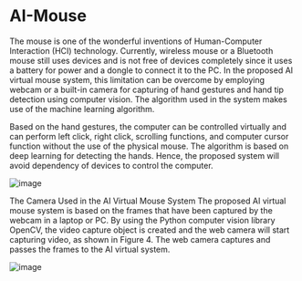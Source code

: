 # AI-Mouse
The mouse is one of the wonderful inventions of Human-Computer Interaction (HCI) technology. Currently, wireless mouse or a Bluetooth mouse still uses devices and is not 
free of devices completely since it uses a battery for power and a dongle to connect it to the PC. In the proposed AI virtual mouse system, this limitation can be overcome by employing webcam or a built-in camera for capturing of hand gestures and hand tip detection using computer vision. The algorithm used in the system makes use of the machine learning algorithm. 

Based on the hand gestures, the computer can be controlled virtually and can perform left click, right click, scrolling functions, and computer cursor function without the use of the physical mouse. The algorithm is based on deep learning for detecting the hands. Hence, the proposed system will avoid dependency of devices to control the computer.

![image](https://user-images.githubusercontent.com/66880196/189036765-0c3c107b-9181-4b54-8262-74dec06df3cc.png)

The Camera Used in the AI Virtual Mouse System
The proposed AI virtual mouse system is based on the frames that have been captured by the webcam in a laptop or PC. By using the Python computer vision library OpenCV, 
the video capture object is created and the web camera will start capturing video, as shown in Figure 4. The web camera captures and passes the frames to the AI virtual 
system.


![image](https://user-images.githubusercontent.com/66880196/189036960-be688dfe-25dd-42ca-9d44-1fc77db9dc39.png)
